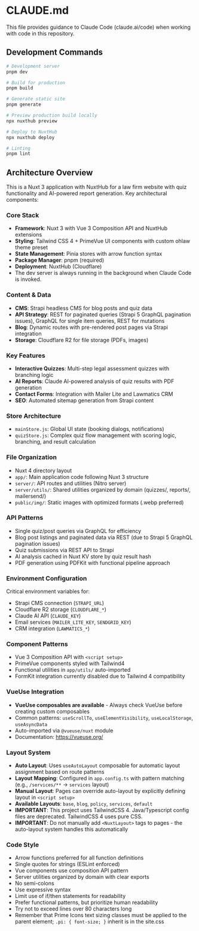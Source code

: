 # CLAUDE.md

This file provides guidance to Claude Code (claude.ai/code) when working with code in this repository.

## Development Commands

```bash
# Development server
pnpm dev

# Build for production
pnpm build

# Generate static site
pnpm generate

# Preview production build locally
npx nuxthub preview

# Deploy to NuxtHub
npx nuxthub deploy

# Linting
pnpm lint
```

## Architecture Overview

This is a Nuxt 3 application with NuxtHub for a law firm website with quiz functionality and AI-powered report generation. Key architectural components:

### Core Stack
- **Framework**: Nuxt 3 with Vue 3 Composition API and NuxtHub extensions
- **Styling**: Tailwind CSS 4 + PrimeVue UI components with custom ohlaw theme preset
- **State Management**: Pinia stores with arrow function syntax
- **Package Manager**: pnpm (required)
- **Deployment**: NuxtHub (Cloudflare)
- The dev server is always running in the background when Claude Code is invoked.

### Content & Data
- **CMS**: Strapi headless CMS for blog posts and quiz data
- **API Strategy**: REST for paginated queries (Strapi 5 GraphQL pagination issues), GraphQL for single item queries, REST for mutations
- **Blog**: Dynamic routes with pre-rendered post pages via Strapi integration
- **Storage**: Cloudflare R2 for file storage (PDFs, images)

### Key Features
- **Interactive Quizzes**: Multi-step legal assessment quizzes with branching logic
- **AI Reports**: Claude AI-powered analysis of quiz results with PDF generation
- **Contact Forms**: Integration with Mailer Lite and Lawmatics CRM
- **SEO**: Automated sitemap generation from Strapi content

### Store Architecture
- `mainStore.js`: Global UI state (booking dialogs, notifications)
- `quizStore.js`: Complex quiz flow management with scoring logic, branching, and result calculation

### File Organization
- Nuxt 4 directory layout
- `app/`: Main application code following Nuxt 3 structure
- `server/`: API routes and utilities (Nitro server)
- `server/utils/`: Shared utilities organized by domain (quizzes/, reports/, mailersend/)
- `public/img/`: Static images with optimized formats (.webp preferred)

### API Patterns
- Single quiz/post queries via GraphQL for efficiency
- Blog post listings and paginated data via REST (due to Strapi 5 GraphQL pagination issues)
- Quiz submissions via REST API to Strapi
- AI analysis cached in Nuxt KV store by quiz result hash
- PDF generation using PDFKit with functional pipeline approach

### Environment Configuration
Critical environment variables for:
- Strapi CMS connection (`STRAPI_URL`)
- Cloudflare R2 storage (`CLOUDFLARE_*`)
- Claude AI API (`CLAUDE_KEY`)
- Email services (`MAILER_LITE_KEY`, `SENDGRID_KEY`)
- CRM integration (`LAWMATICS_*`)

### Component Patterns
- Vue 3 Composition API with `<script setup>`
- PrimeVue components styled with Tailwind4
- Functional utilities in `app/utils/` auto-imported
- FormKit integration currently disabled due to Tailwind 4 compatibility

### VueUse Integration
- **VueUse composables are available** - Always check VueUse before creating custom composables
- Common patterns: `useScrollTo`, `useElementVisibility`, `useLocalStorage`, `useAsyncData`
- Auto-imported via `@vueuse/nuxt` module
- Documentation: https://vueuse.org/

### Layout System
- **Auto Layout**: Uses `useAutoLayout` composable for automatic layout assignment based on route patterns
- **Layout Mapping**: Configured in `app.config.ts` with pattern matching (e.g., `/services/**` → `services` layout)
- **Manual Layout**: Pages can override auto-layout by explicitly defining layout in `<script setup>`
- **Available Layouts**: `base`, `blog`, `policy`, `services`, `default`
- **IMPORTANT**: This project uses TailwindCSS 4. Java/Typescript config files are deprecated. TailwindCSS 4 uses pure CSS.
- **IMPORTANT**: Do not manually add `<NuxtLayout>` tags to pages - the auto-layout system handles this automatically

### Code Style
- Arrow functions preferred for all function definitions
- Single quotes for strings (ESLint enforced)
- Vue components use composition API pattern
- Server utilities organized by domain with clear exports
- No semi-colons
- Use expressive syntax
- Limit use of if/then statements for readability
- Prefer functional patterns, but prioritize human readability
- Try not to exceed lines over 80 characters long
- Remember that Prime Icons text sizing classes must be applied to the parent element; ```.pi: { font-size; }``` inherit is in the site.css